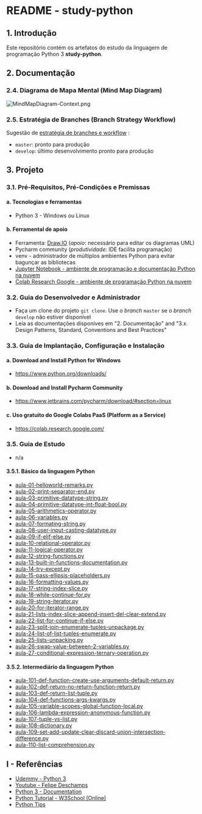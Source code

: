 # README - study-python

## 1. Introdução

Este repositório contém os artefatos do estudo da linguagem de programação Python 3 **study-python**.


## 2. Documentação

### 2.4. Diagrama de Mapa Mental (Mind Map Diagram)

![MindMapDiagram-Context.png](./doc/mind-maps/MindMapDiagram-Context.png) 


### 2.5. Estratégia de Branches (Branch Strategy Workflow)

Sugestão de [estratégia de branches e workflow](https://github.com/josemarsilva/eval-git#38-estrat%C3%A9gia-de-gerenciamento-de-branches) :
* `master`: pronto para produção
* `develop`: último desenvolvimento pronto para produção


## 3. Projeto

### 3.1. Pré-Requisitos, Pré-Condições e Premissas

#### a. Tecnologias e ferramentas

* Python 3 - Windows ou Linux


#### b. Ferramental de apoio

* Ferramenta: [Draw.IO](https://app.diagrams.net/) (_apoio_: necessário para editar os diagramas UML)
* Pycharm community (_produtividade_: IDE facilita programação)
* venv - administrador de múltiplos ambientes Python para evitar bagunçar as bibliotecas
* [Jupyter Notebook - ambiente de programação e documentação Python na nuvem](https://jupyter.org/try)
* [Colab Research Google - ambiente de programação Python na nuvem](https://colab.research.google.com/)


### 3.2. Guia do Desenvolvedor e Administrador

* Faça um clone do projeto `git clone`. Use o _branch_ `master` se o _branch_ `develop` não estiver disponível
* Leia as documentações disponíves em "2. Documentação"  and "3.x. Design Patterns, Standard, Conventions and Best Practices"


### 3.3. Guia de Implantação, Configuração e Instalação

#### a. Download and Install Python for Windows

* https://www.python.org/downloads/

#### b. Download and Install Pycharm Community

* https://www.jetbrains.com/pycharm/download/#section=linux


#### c. Uso gratuito do Google Colabs PaaS (Platform as a Service)

* https://colab.research.google.com/


### 3.5. Guia de Estudo

* n/a

#### 3.5.1. Básico da linguagem Python

* [aula-01-helloworld-remarks.py](./src/python/aula-01-helloworld-remarks.py)
* [aula-02-print-separator-end.py](./src/python/aula-02-print-separator-end.py)
* [aula-03-primitive-datatype-string.py](./src/python/aula-03-primitive-datatype-string.py)
* [aula-04-primitive-datatype-int-float-bool.py](./src/python/aula-04-primitive-datatype-int-float-bool.py)
* [aula-05-arithmetics-operator.py](./src/python/aula-05-arithmetics-operator.py)
* [aula-06-variables.py](./src/python/aula-06-variables.py)
* [aula-07-formating-string.py](./src/python/aula-07-formating-string.py)
* [aula-08-user-input-casting-datatype.py](./src/python/aula-08-user-input-casting-datatype.py)
* [aula-09-if-elif-else.py](./src/python/aula-09-if-elif-else.py)
* [aula-10-relational-operator.py](./src/python/aula-10-relational-operator.py)
* [aula-11-logical-operator.py](./src/python/aula-11-logical-operator.py)
* [aula-12-string-functions.py](./src/python/aula-12-string-functions.py)
* [aula-13-built-in-functions-documentation.py](./src/python/aula-13-built-in-functions-documentation.py)
* [aula-14-try-except.py](./src/python/aula-14-try-except.py)
* [aula-15-pass-ellipsis-placeholders.py](./src/python/aula-15-pass-ellipsis-placeholders.py)
* [aula-16-formatting-values.py](./src/python/aula-16-formatting-values.py)
* [aula-17-string-index-slice.py](./src/python/aula-17-string-index-slice.py)
* [aula-18-while-continue-for.py](./src/python/aula-18-while-continue-for.py)
* [aula-19-string-iterator.py](./src/python/aula-19-string-iterator.py)
* [aula-20-for-iterator-range.py](./src/python/aula-20-for-iterator-range.py)
* [aula-21-lists-index-slice-append-insert-del-clear-extend.py](src/python/aula-21-lists-index-slice-append-insert-del-clear-extend.py)
* [aula-22-list-for-continue-if-else.py](src/python/aula-22-list-for-continue-if-else.py)
* [aula-23-split-join-enumerate-tuples-unpackage.py](src/python/aula-23-split-join-enumerate-tuples-unpackage.py)
* [aula-24-list-of-list-tuples-enumerate.py](src/python/aula-24-list-of-list-tuples-enumerate.py)
* [aula-25-lists-unpacking.py](src/python/aula-25-lists-unpacking.py)
* [aula-26-swap-value-between-2-variables.py](src/python/aula-26-swap-value-between-2-variables.py)
* [aula-27-conditional-expression-ternary-operation.py](src/python/aula-27-conditional-expression-ternary-operation.py)


#### 3.5.2. Intermediário da linguagem Python

* [aula-101-def-function-create-use-arguments-default-return.py](src/python/aula-101-def-function-create-use-arguments-default-return.py)
* [aula-102-def-return-no-return-function-return.py](src/python/aula-102-def-return-no-return-function-return.py)
* [aula-103-def-return-list-tuple.py](src/python/aula-103-def-return-list-tuple.py)
* [aula-104-def-functions-args-kwargs.py](src/python/aula-104-def-functions-args-kwargs.py)
* [aula-105-variable-scopes-global-function-local.py](src/python/aula-105-variable-scopes-global-function-local.py)
* [aula-106-lambda-expression-anonymous-function.py](src/python/aula-106-lambda-expression-anonymous-function.py)
* [aula-107-tuple-vs-list.py](src/python/aula-107-tuple-vs-list.py)
* [aula-108-dictionary.py](src/python/aula-108-dictionary.py)
* [aula-109-set-add-update-clear-discard-union-intersection-difference.py](src/python/aula-109-set-add-update-clear-discard-union-intersection-difference.py)
* [aula-110-list-comprehension.py](src/python/aula-110-list-comprehension.py)

## I - Referências

* [Udemmy - Python 3](https://www.udemy.com/course/python-3-do-zero-ao-avancado)
* [Youtube - Felipe Deschamps](https://www.youtube.com/watch?v=Gojqw9BQ5qY)
* [Python 3 - Documentation](https://docs.python.org/3/library/index.html)
* [Python Tutorial - W3School (Online)](https://www.w3schools.com/python/default.asp)
* [Python Tips](https://book.pythontips.com/en/latest)

